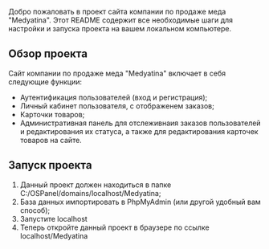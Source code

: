Добро пожаловать в проект сайта компании по продаже меда "Medyatina". Этот README содержит все необходимые шаги для настройки и запуска проекта на вашем локальном компьютере.

## Обзор проекта

Сайт компании по продаже меда "Medyatina" включает в себя следующие функции:
- Аутентификация пользователей (вход и регистрация);
- Личный кабинет пользователя, с отображенем заказов;
- Карточки товаров;
- Административная панель для отслеживнаия заказов пользователей и редактирования их статуса, а также для редактирования карточек товаров на сайте.

## Запуск проекта

1. Данный проект должен находиться в папке C:/OSPanel/domains/localhost/Medyatina;
2. База данных импортировать в PhpMyAdmin (или другой удобный вам способ);
3. Запустите localhost
4. Теперь откройте данный проект в браузере по ссылке localhost/Medyatina

